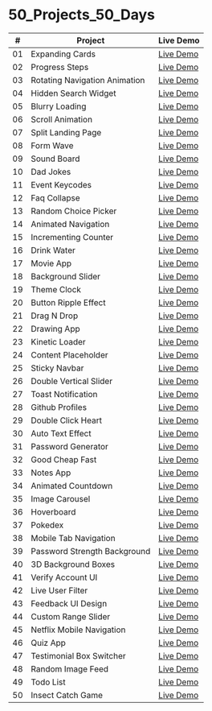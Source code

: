 # 50_Projects_50_Days
| #   | Project                        | Live Demo     |
| --- | ------------------------------ | ------------- |
| 01  | Expanding Cards                | [Live Demo](https://annubis1709.github.io/50_Projects_50_Days/Expanding%20Cards/)   |
| 02  | Progress Steps                 | [Live Demo](URL)   |
| 03  | Rotating Navigation Animation  | [Live Demo](URL)   |
| 04  | Hidden Search Widget           | [Live Demo](URL)   |
| 05  | Blurry Loading                 | [Live Demo](URL)   |
| 06  | Scroll Animation               | [Live Demo](URL)   |
| 07  | Split Landing Page             | [Live Demo](URL)   |
| 08  | Form Wave                      | [Live Demo](URL)   |
| 09  | Sound Board                    | [Live Demo](URL)   |
| 10  | Dad Jokes                      | [Live Demo](URL)   |
| 11  | Event Keycodes                 | [Live Demo](URL)   |
| 12  | Faq Collapse                   | [Live Demo](URL)   |
| 13  | Random Choice Picker           | [Live Demo](URL)   |
| 14  | Animated Navigation            | [Live Demo](URL)   |
| 15  | Incrementing Counter           | [Live Demo](URL)   |
| 16  | Drink Water                    | [Live Demo](URL)   |
| 17  | Movie App                      | [Live Demo](URL)   |
| 18  | Background Slider              | [Live Demo](URL)   |
| 19  | Theme Clock                    | [Live Demo](URL)   |
| 20  | Button Ripple Effect           | [Live Demo](URL)   |
| 21  | Drag N Drop                    | [Live Demo](URL)   |
| 22  | Drawing App                    | [Live Demo](URL)   |
| 23  | Kinetic Loader                 | [Live Demo](URL)   |
| 24  | Content Placeholder            | [Live Demo](URL)   |
| 25  | Sticky Navbar                  | [Live Demo](URL)   |
| 26  | Double Vertical Slider         | [Live Demo](URL)   |
| 27  | Toast Notification             | [Live Demo](URL)   |
| 28  | Github Profiles                | [Live Demo](URL)   |
| 29  | Double Click Heart             | [Live Demo](URL)   |
| 30  | Auto Text Effect               | [Live Demo](URL)   |
| 31  | Password Generator             | [Live Demo](URL)   |
| 32  | Good Cheap Fast                | [Live Demo](URL)   |
| 33  | Notes App                      | [Live Demo](URL)   |
| 34  | Animated Countdown             | [Live Demo](URL)   |
| 35  | Image Carousel                 | [Live Demo](URL)   |
| 36  | Hoverboard                     | [Live Demo](URL)   |
| 37  | Pokedex                        | [Live Demo](URL)   |
| 38  | Mobile Tab Navigation          | [Live Demo](URL)   |
| 39  | Password Strength Background   | [Live Demo](URL)   |
| 40  | 3D Background Boxes            | [Live Demo](URL)   |
| 41  | Verify Account UI              | [Live Demo](URL)   |
| 42  | Live User Filter               | [Live Demo](URL)   |
| 43  | Feedback UI Design             | [Live Demo](URL)   |
| 44  | Custom Range Slider            | [Live Demo](URL)   |
| 45  | Netflix Mobile Navigation      | [Live Demo](URL)   |
| 46  | Quiz App                       | [Live Demo](URL)   |
| 47  | Testimonial Box Switcher       | [Live Demo](URL)   |
| 48  | Random Image Feed              | [Live Demo](URL)   |
| 49  | Todo List                      | [Live Demo](URL)   |
| 50  | Insect Catch Game              | [Live Demo](URL)   |
